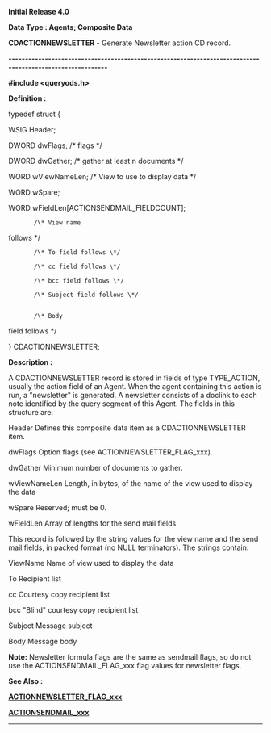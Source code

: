 




<!--
 /\* Font Definitions \*/
 @font-face
 {font-family:Courier;
 panose-1:2 7 4 9 2 2 5 2 4 4;}
@font-face
 {font-family:Helv;
 panose-1:2 11 6 4 2 2 2 3 2 4;}
@font-face
 {font-family:"Cambria Math";
 panose-1:2 4 5 3 5 4 6 3 2 4;}
 /\* Style Definitions \*/
 p.MsoNormal, li.MsoNormal, div.MsoNormal
 {margin-top:0cm;
 margin-right:0cm;
 margin-bottom:8.0pt;
 margin-left:0cm;
 line-height:107%;
 font-size:11.0pt;
 font-family:"Calibri",sans-serif;}
.MsoChpDefault
 {font-size:11.0pt;}
.MsoPapDefault
 {margin-bottom:8.0pt;
 line-height:107%;}
 /\* Page Definitions \*/
 @page WordSection1
 {size:612.0pt 792.0pt;
 margin:72.0pt 72.0pt 72.0pt 72.0pt;}
div.WordSection1
 {page:WordSection1;}
-->




**Initial Release 4.0**



**Data Type : Agents; Composite Data**



**CDACTIONNEWSLETTER** **-** Generate
Newsletter action CD record.


**----------------------------------------------------------------------------------------------------------**



**#include
<queryods.h>**



**Definition :**



typedef struct {  

   WSIG  Header;  

   DWORD dwFlags;      /\* flags \*/  

   DWORD dwGather;     /\* gather at least n documents \*/  

   WORD  wViewNameLen; /\* View to use to display data \*/  

   WORD  wSpare;  

   WORD  wFieldLen[ACTIONSENDMAIL\_FIELDCOUNT];


           /\* View name
follows \*/  

           /\* To field follows \*/  

           /\* cc field follows \*/  

           /\* bcc field follows \*/  

           /\* Subject field follows \*/


           /\* Body
field follows \*/  

} CDACTIONNEWSLETTER;


 


**Description :**



A
CDACTIONNEWSLETTER record is stored in fields of type TYPE\_ACTION, usually the
action field of an Agent.  When the agent containing this action is run, a
"newsletter" is generated.  A newsletter consists of a doclink to
each note identified by the query segment of this Agent.  The fields in this
structure are:


 


Header             Defines
this composite data item as a CDACTIONNEWSLETTER item.


dwFlags           Option
flags (see ACTIONNEWSLETTER\_FLAG\_xxx).


dwGather          Minimum
number of documents to gather.


wViewNameLen 
Length, in bytes, of the name of the view used to display the data


wSpare             Reserved; 
must be 0.


wFieldLen         Array
of lengths for the send mail fields


 


This record
is followed by the string values for the view name and the send mail fields, in
packed format (no NULL terminators).  The strings contain:


 


ViewName        Name
of view used to display the data


To                    Recipient
list


cc                    Courtesy
copy recipient list


bcc                   "Blind"
courtesy copy recipient list


Subject             Message
subject


Body                Message
body


 


**Note:**  Newsletter
formula flags are the same as sendmail flags, so do not use the
ACTIONSENDMAIL\_FLAG\_xxx flag values for newsletter flags.


 **See Also :**


**[ACTIONNEWSLETTER\_FLAG\_xxx](ACTIONNEWSLETTER_FLAG_xxx.md)**


**[ACTIONSENDMAIL\_xxx](notes:///8525872100478C66/61FD4E9848264AD28525620B006BA8BD/DD2064848CFADF3285256261004FD244)**



----------------------------------------------------------------------------------------------------------


 





